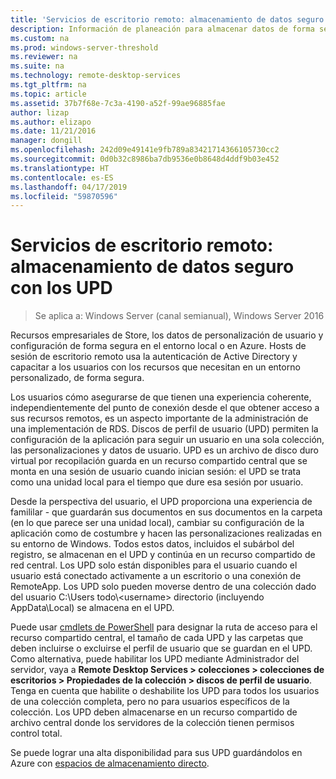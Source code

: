 ```yaml
---
title: 'Servicios de escritorio remoto: almacenamiento de datos seguro'
description: Información de planeación para almacenar datos de forma segura mediante el uso de discos de perfil de usuario (UPD) de RDS.
ms.custom: na
ms.prod: windows-server-threshold
ms.reviewer: na
ms.suite: na
ms.technology: remote-desktop-services
ms.tgt_pltfrm: na
ms.topic: article
ms.assetid: 37b7f68e-7c3a-4190-a52f-99ae96885fae
author: lizap
ms.author: elizapo
ms.date: 11/21/2016
manager: dongill
ms.openlocfilehash: 242d09e49141e9fb789a83421714366105730cc2
ms.sourcegitcommit: 0d0b32c8986ba7db9536e0b8648d4ddf9b03e452
ms.translationtype: HT
ms.contentlocale: es-ES
ms.lasthandoff: 04/17/2019
ms.locfileid: "59870596"
---
```

# <a name="remote-desktop-services---secure-data-storage-with-upds"></a>Servicios de escritorio remoto: almacenamiento de datos seguro con los UPD

>Se aplica a: Windows Server (canal semianual), Windows Server 2016

Recursos empresariales de Store, los datos de personalización de usuario y configuración de forma segura en el entorno local o en Azure. Hosts de sesión de escritorio remoto usa la autenticación de Active Directory y capacitar a los usuarios con los recursos que necesitan en un entorno personalizado, de forma segura. 

Los usuarios cómo asegurarse de que tienen una experiencia coherente, independientemente del punto de conexión desde el que obtener acceso a sus recursos remotos, es un aspecto importante de la administración de una implementación de RDS. Discos de perfil de usuario (UPD) permiten la configuración de la aplicación para seguir un usuario en una sola colección, las personalizaciones y datos de usuario. UPD es un archivo de disco duro virtual por recopilación guarda en un recurso compartido central que se monta en una sesión de usuario cuando inician sesión: el UPD se trata como una unidad local para el tiempo que dure esa sesión por usuario. 

Desde la perspectiva del usuario, el UPD proporciona una experiencia de famililar - que guardarán sus documentos en sus documentos en la carpeta (en lo que parece ser una unidad local), cambiar su configuración de la aplicación como de costumbre y hacen las personalizaciones realizadas en su entorno de Windows. Todos estos datos, incluidos el subárbol del registro, se almacenan en el UPD y continúa en un recurso compartido de red central. Los UPD solo están disponibles para el usuario cuando el usuario está conectado activamente a un escritorio o una conexión de RemoteApp. Los UPD solo pueden moverse dentro de una colección dado del usuario C:\Users todo&#92;\<username\> directorio (incluyendo AppData\Local) se almacena en el UPD.

Puede usar [cmdlets de PowerShell](https://technet.microsoft.com/library/jj215443.aspx) para designar la ruta de acceso para el recurso compartido central, el tamaño de cada UPD y las carpetas que deben incluirse o excluirse el perfil de usuario que se guardan en el UPD. Como alternativa, puede habilitar los UPD mediante Administrador del servidor, vaya a **Remote Desktop Services > colecciones > colecciones de escritorios > Propiedades de la colección > discos de perfil de usuario**. Tenga en cuenta que habilite o deshabilite los UPD para todos los usuarios de una colección completa, pero no para usuarios específicos de la colección. Los UPD deben almacenarse en un recurso compartido de archivo central donde los servidores de la colección tienen permisos control total. 

Se puede lograr una alta disponibilidad para sus UPD guardándolos en Azure con [espacios de almacenamiento directo](rds-storage-spaces-direct-deployment.md). 
